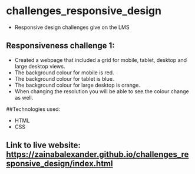 # challenges_responsive_design
- Responsive design challenges give on the LMS

## Responsiveness challenge 1:

- Created a webpage that included a grid for mobile, tablet, desktop and large desktop views. 
- The background colour for mobile is  red. 
- The background colour for tablet is blue.
- The background colour for large desktop is orange.
- When changing the resolution you will be able to see the colour change as well.


##Technologies used:
- HTML
- CSS 

## Link to live website: https://zainabalexander.github.io/challenges_responsive_design/index.html

